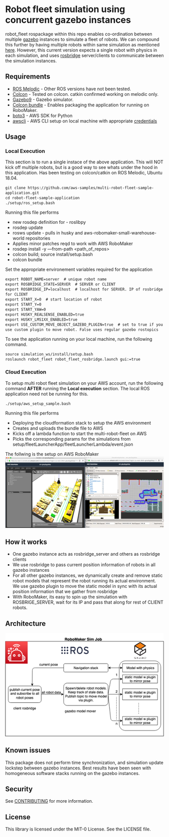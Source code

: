 # Robot fleet simulation using concurrent gazebo instances

robot_fleet rospackage within this repo enables co-ordination between multiple [gazebo](http://gazebosim.org/tutorials?tut=ros_overview) instances to simulate a fleet of robots. We can compound this further by having multiple robots within same simulation as mentioned [here](https://answers.ros.org/question/41433/multiple-robots-simulation-and-navigation/). However, this current version expects a single robot with physics in each simulation, and uses [rosbridge](http://wiki.ros.org/rosbridge_suite) server/clients to communicate between the simulation instances.

## Requirements
* [ROS Melodic](http://wiki.ros.org/melodic) - Other ROS versions have not been tested.
* [Colcon](https://colcon.readthedocs.io) - Tested on colcon. catkin confirmed working on melodic only.
* [Gazebo9](http://gazebosim.org/blog/gazebo9) - Gazebo simulator.
* [Colcon bundle](https://github.com/colcon/colcon-bundle) - Enables packaging the application for running on RoboMaker.
* [boto3](https://docs.aws.amazon.com/cli/latest/userguide/cli-chap-install.html) - AWS SDK for Python
* [awscli](https://docs.aws.amazon.com/cli/latest/userguide/cli-chap-install.html) - AWS CLI setup on local machine with appropriate [credentials](https://docs.aws.amazon.com/cli/latest/userguide/cli-chap-configure.html)

## Usage

### Local Execution
This section is to run a single instace of the above application. This will NOT kick off multiple robots, but is a good way to see whats under the hood in this application. Has been testing on colcon/catkin on ROS Melodic, Ubuntu 18.04.
```
git clone https://github.com/aws-samples/multi-robot-fleet-sample-application.git
cd robot-fleet-sample-application
./setup/ros_setup.bash
```

Running this file performs
   * new rosdep definition for - roslibpy
   * rosdep update
   * rosws update - pulls in husky and aws-robomaker-small-warehouse-world repositories
   * Applies minor patches reqd to work with AWS RoboMaker
   * rosdep install -y —from-path <path_of_repos>
   * colcon build; source install/setup.bash
   * colcon bundle

Set the appropriate environement variables required for the application
```
export ROBOT_NAME=server  # unique robot name
export ROSBRIDGE_STATE=SERVER  # SERVER or CLIENT
export ROSBRIDGE_IP=localhost  # localhost for SERVER. IP of rosbridge for CLIENT
export START_X=0  # start location of robot
export START_Y=0
export START_YAW=0
export HUSKY_REALSENSE_ENABLED=true
export HUSKY_LMS1XX_ENABLED=true
export USE_CUSTOM_MOVE_OBJECT_GAZEBO_PLUGIN=true  # set to true if you use custom plugin to move robot. False uses regular gazebo rostopics
```

To see the application running on your local machine, run the following command.
```
source simulation_ws/install/setup.bash
roslaunch robot_fleet robot_fleet_rosbridge.launch gui:=true
```

### Cloud Execution
To setup multi robot fleet simulation on your AWS account, run the following command **AFTER** running the **Local execution** section. The local ROS application need not be running for this.
```
./setup/aws_setup_sample.bash
```

Running this file performs

   * Deploying the cloudformation stack to setup the AWS environment
   * Creates and uploads the bundle file to AWS
   * Kicks off a lambda function to start the multi-robot-fleet on AWS
   * Picks the corresponding params for the simulations from setup/fleetLauncherApp/fleetLauncherLambda/event.json

The follwing is the setup on AWS RoboMaker
![fleet_in_robomaker](readmeimages/fleet_robomaker.png)


## How it works

* One gazebo instance acts as rosbridge_server and others as rosbridge clients
* We use rosbridge to pass current position information of robots in all gazebo instances
* For all other gazebo instances, we dynamically create and remove static robot models that represent the robot running its actual environment. We use gazebo plugin to move the static model in sync with its actual position information that we gather from rosbridge
* With RoboMaker, its easy to spin up the simulation with ROSBRIGE_SERVER, wait for its IP and pass that along for rest of CLIENT robots.


## Architecture

![multibot_image](readmeimages/multibot.png)


## Known issues

This package does not perform time synchronization, and simulation update lockstep between gazebo instances. Best results have been seen with homogeneous software stacks running on the gazebo instances.

## Security

See [CONTRIBUTING](CONTRIBUTING.md#security-issue-notifications) for more information.

## License

This library is licensed under the MIT-0 License. See the LICENSE file.

